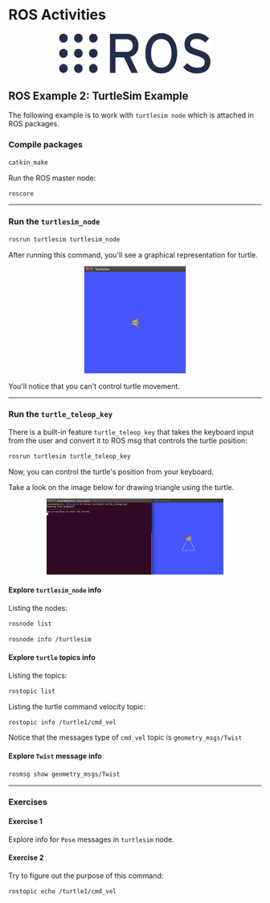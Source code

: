 # ROS Activities

<p align="center">
<picture>
  <img alt="ROS Logo" src="../../ros-logo.webp" width="60%" hight="40%" >
</picture>
</p>

## ROS Example 2: TurtleSim Example

The following example is to work with `turtlesim node` which is attached in ROS packages.

### Compile packages

```sh
catkin_make
```

Run the ROS master node:

```sh
roscore
```

------------

### Run the `turtlesim_node`

```sh
rosrun turtlesim turtlesim_node
```

After running this command, you'll see a graphical representation for turtle.

<p align="center">
<picture>
  <img alt="Turtlesim Window" src="turtlesim_node.png" width="40%" hight="35%" >
</picture>
</p>

You'll notice that you can't control turtle movement.

------------

### Run the `turtle_teleop_key`

There is a built-in feature `turtle_teleop_key` that takes the keyboard input from the user and convert it to ROS msg that controls the turtle position:

```sh
rosrun turtlesim turtle_teleop_key
```

Now, you can control the turtle's position from your keyboard.

Take a look on the image below for drawing triangle using the turtle.

<p align="center">
<picture>
  <img alt="Turtlesim Window" src="turtlesim_with_teleop_node.png" width="70%" hight="60%" >
</picture>
</p>

#### Explore `turtlesim_node` info

Listing the nodes:

```sh
rosnode list
```

```sh
rosnode info /turtlesim
```

#### Explore `turtle` topics info

Listing the topics:

```sh
rostopic list
```

Listing the turtle command velocity topic:

```sh
rostopic info /turtle1/cmd_vel
```

Notice that the messages type of `cmd_vel` topic is `geometry_msgs/Twist`

#### Explore `Twist` message info

```sh
rosmsg show geometry_msgs/Twist
```

------------

### Exercises


#### Exercise 1

Explore info for `Pose` messages in `turtlesim` node.

#### Exercise 2

Try to figure out the purpose of this command:

```sh
rostopic echo /turtle1/cmd_vel
```

</br>
